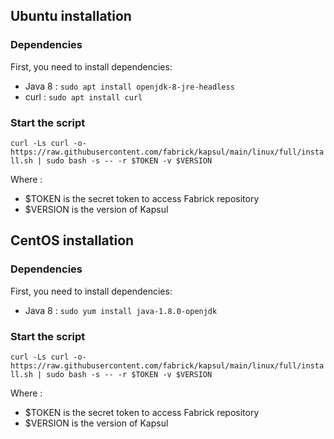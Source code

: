 ## Ubuntu installation
### Dependencies
First, you need to install dependencies:
* Java 8 : ``sudo apt install openjdk-8-jre-headless``
* curl : ``sudo apt install curl``

### Start the script
`` curl -Ls curl -o- https://raw.githubusercontent.com/fabrick/kapsul/main/linux/full/install.sh | sudo bash -s -- -r $TOKEN -v $VERSION ``

Where :
* $TOKEN is the secret token to access Fabrick repository
* $VERSION is the version of Kapsul


## CentOS installation
### Dependencies
First, you need to install dependencies:
* Java 8 : ``sudo yum install java-1.8.0-openjdk``

### Start the script
`` curl -Ls curl -o- https://raw.githubusercontent.com/fabrick/kapsul/main/linux/full/install.sh | sudo bash -s -- -r $TOKEN -v $VERSION ``

Where :
* $TOKEN is the secret token to access Fabrick repository
* $VERSION is the version of Kapsul